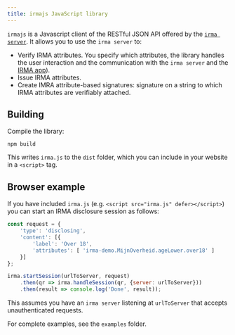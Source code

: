 ```yaml
---
title: irmajs JavaScript library
---
```


`irmajs` is a Javascript client of the RESTful JSON API offered by the [`irma server`](https://github.com/privacybydesign/irmago/tree/master/irma). It  allows you to use the `irma server` to:

 * Verify IRMA attributes. You specify which attributes, the library handles the user interaction and the communication with the `irma server` and the [IRMA app](https://github.com/privacybydesign/irma_mobile)).
 * Issue IRMA attributes.
 * Create IMRA attribute-based signatures: signature on a string to which IRMA attributes are verifiably attached.

## Building

Compile the library:

    npm build

This writes `irma.js` to the `dist` folder, which you can include in your website in a `<script>` tag.

## Browser example

If you have included `irma.js` (e.g. `<script src="irma.js" defer></script>`) you can start an IRMA disclosure session as follows:

```js
const request = {
    'type': 'disclosing',
    'content': [{
        'label': 'Over 18',
        'attributes': [ 'irma-demo.MijnOverheid.ageLower.over18' ]
    }]
};

irma.startSession(urlToServer, request)
    .then(qr => irma.handleSession(qr, {server: urlToServer}))
    .then(result => console.log('Done', result));
```

This assumes you have an `irma server` listening at `urlToServer` that accepts unauthenticated requests.

For complete examples, see the `examples` folder.

